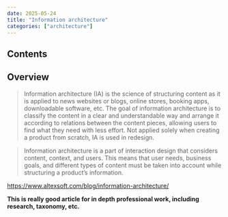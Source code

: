 ```yaml
---
date: 2025-05-24
title: "Information architecture"
categories: ["architecture"]
---
```


## Contents

## Overview

>Information architecture (IA) is the science of structuring content as it is applied to news websites or blogs, online stores, booking apps, downloadable software, etc. The goal of information architecture is to classify the content in a clear and understandable way and arrange it according to relations between the content pieces, allowing users to find what they need with less effort. Not applied solely when creating a product from scratch, IA is used in redesign.

>Information architecture is a part of interaction design that considers content, context, and users. This means that user needs, business goals, and different types of content must be taken into account while structuring a product’s information.

https://www.altexsoft.com/blog/information-architecture/

**This is really good article for in depth professional work, including research, taxonomy, etc.**
